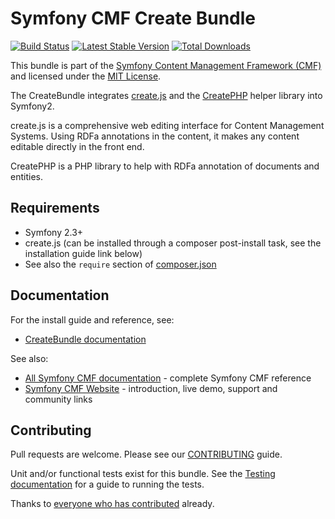 # Symfony CMF Create Bundle

[![Build Status](https://secure.travis-ci.org/symfony-cmf/CreateBundle.png?branch=master)](http://travis-ci.org/symfony-cmf/CreateBundle)
[![Latest Stable Version](https://poser.pugx.org/symfony-cmf/create-bundle/version.png)](https://packagist.org/packages/symfony-cmf/create-bundle)
[![Total Downloads](https://poser.pugx.org/symfony-cmf/create-bundle/d/total.png)](https://packagist.org/packages/symfony-cmf/create-bundle)

This bundle is part of the [Symfony Content Management Framework (CMF)](http://cmf.symfony.com/)
and licensed under the [MIT License](LICENSE).

The CreateBundle integrates [create.js](http://createjs.org/) and the
[CreatePHP](https://github.com/flack/createphp) helper library into Symfony2.

create.js is a comprehensive web editing interface for Content Management
Systems. Using RDFa annotations in the content, it makes any content editable
directly in the front end.

CreatePHP is a PHP library to help with RDFa annotation of documents
and entities.


## Requirements

* Symfony 2.3+
* create.js (can be installed through a composer post-install task, see the installation guide link below)
* See also the `require` section of [composer.json](composer.json)


## Documentation

For the install guide and reference, see:

* [CreateBundle documentation](http://symfony.com/doc/master/cmf/bundles/create/index.html)

See also:

* [All Symfony CMF documentation](http://symfony.com/doc/master/cmf/index.html) - complete Symfony CMF reference
* [Symfony CMF Website](http://cmf.symfony.com/) - introduction, live demo, support and community links


## Contributing

Pull requests are welcome. Please see our [CONTRIBUTING](CONTRIBUTING.md) guide.

Unit and/or functional tests exist for this bundle. See the
[Testing documentation](http://symfony.com/doc/master/cmf/components/testing.html)
for a guide to running the tests.

Thanks to
[everyone who has contributed](https://github.com/symfony-cmf/CreateBundle/contributors) already.
